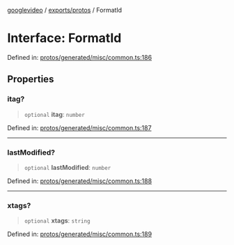 [googlevideo](../../../README.md) / [exports/protos](../README.md) / FormatId

# Interface: FormatId

Defined in: [protos/generated/misc/common.ts:186](https://github.com/LuanRT/googlevideo/blob/d9eb9db82e3516a9a277a77a3d25342e9c5bf127/protos/generated/misc/common.ts#L186)

## Properties

### itag?

> `optional` **itag**: `number`

Defined in: [protos/generated/misc/common.ts:187](https://github.com/LuanRT/googlevideo/blob/d9eb9db82e3516a9a277a77a3d25342e9c5bf127/protos/generated/misc/common.ts#L187)

***

### lastModified?

> `optional` **lastModified**: `number`

Defined in: [protos/generated/misc/common.ts:188](https://github.com/LuanRT/googlevideo/blob/d9eb9db82e3516a9a277a77a3d25342e9c5bf127/protos/generated/misc/common.ts#L188)

***

### xtags?

> `optional` **xtags**: `string`

Defined in: [protos/generated/misc/common.ts:189](https://github.com/LuanRT/googlevideo/blob/d9eb9db82e3516a9a277a77a3d25342e9c5bf127/protos/generated/misc/common.ts#L189)
